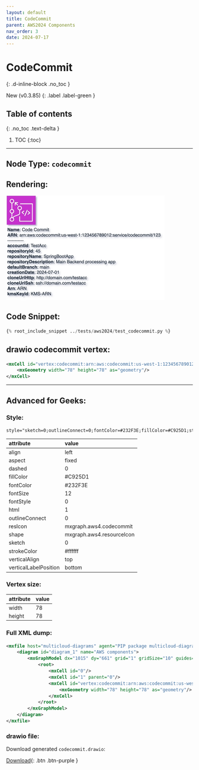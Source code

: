 ```yaml
---
layout: default
title: CodeCommit
parent: AWS2024 Components
nav_order: 3
date: 2024-07-17
---
```


# CodeCommit
{: .d-inline-block .no_toc }

New (v0.3.85)
{: .label .label-green }

## Table of contents
{: .no_toc .text-delta }

1. TOC
{:toc}

---


## Node Type: ``codecommit``

## Rendering:

![lambda](output/jpg/codecommit.jpg)

## Code Snippet:

```python
{% root_include_snippet ../tests/aws2024/test_codecommit.py %}
```

## drawio codecommit vertex:

```xml
<mxCell id="vertex:codecommit:arn:aws:codecommit:us-west-1:123456789012:service/codecommit/123" parent="1" vertex="1">
    <mxGeometry width="78" height="78" as="geometry"/>
</mxCell>
```
---

## Advanced for Geeks:

### Style:
```html
style="sketch=0;outlineConnect=0;fontColor=#232F3E;fillColor=#C925D1;strokeColor=#ffffff;dashed=0;verticalLabelPosition=bottom;verticalAlign=top;align=left;html=1;fontSize=12;fontStyle=0;aspect=fixed;shape=mxgraph.aws4.resourceIcon;resIcon=mxgraph.aws4.codecommit;"
```

| attribute | value |
|:----------|:------|
|align| left |
|aspect| fixed |
|dashed| 0 |
|fillColor| #C925D1 |
|fontColor| #232F3E |
|fontSize| 12 |
|fontStyle| 0 |
|html| 1 |
|outlineConnect| 0 |
|resIcon| mxgraph.aws4.codecommit |
|shape| mxgraph.aws4.resourceIcon |
|sketch| 0 |
|strokeColor| #ffffff |
|verticalAlign| top |
|verticalLabelPosition| bottom |

### Vertex size:

| attribute | value |
|:---------|:-----------|
| width    | 78  |
| height   |78|

### Full XML dump:
```xml
<mxfile host="multicloud-diagrams" agent="PIP package multicloud-diagrams. Generate resources in draw.io compatible format for Cloud infrastructure. Copyrights @ Roman Tsypuk 2023. MIT license." type="MultiCloud">
    <diagram id="diagram_1" name="AWS components">
        <mxGraphModel dx="1015" dy="661" grid="1" gridSize="10" guides="1" tooltips="1" connect="1" arrows="1" fold="1" page="1" pageScale="1" pageWidth="850" pageHeight="1100" math="0" shadow="1">
            <root>
                <mxCell id="0"/>
                <mxCell id="1" parent="0"/>
                <mxCell id="vertex:codecommit:arn:aws:codecommit:us-west-1:123456789012:service/codecommit/123" value="&lt;b&gt;Name&lt;/b&gt;: Code Commit&lt;BR&gt;&lt;b&gt;ARN&lt;/b&gt;: arn:aws:codecommit:us-west-1:123456789012:service/codecommit/123&lt;BR&gt;-----------&lt;BR&gt;&lt;b&gt;accountId&lt;/b&gt;: TestAcc&lt;BR&gt;&lt;b&gt;repositoryId&lt;/b&gt;: 45&lt;BR&gt;&lt;b&gt;repositoryName&lt;/b&gt;: SpringBootApp&lt;BR&gt;&lt;b&gt;repositoryDescription&lt;/b&gt;: Main Backend processing app&lt;BR&gt;&lt;b&gt;defaultBranch&lt;/b&gt;: main&lt;BR&gt;&lt;b&gt;creationDate&lt;/b&gt;: 2024-07-01&lt;BR&gt;&lt;b&gt;cloneUrlHttp&lt;/b&gt;: http://domain.com/testacc&lt;BR&gt;&lt;b&gt;cloneUrlSsh&lt;/b&gt;: ssh://domain.com/testacc&lt;BR&gt;&lt;b&gt;Arn&lt;/b&gt;: ARN&lt;BR&gt;&lt;b&gt;kmsKeyId&lt;/b&gt;: KMS-ARN" style="sketch=0;outlineConnect=0;fontColor=#232F3E;fillColor=#C925D1;strokeColor=#ffffff;dashed=0;verticalLabelPosition=bottom;verticalAlign=top;align=left;html=1;fontSize=12;fontStyle=0;aspect=fixed;shape=mxgraph.aws4.resourceIcon;resIcon=mxgraph.aws4.codecommit;" parent="1" vertex="1">
                    <mxGeometry width="78" height="78" as="geometry"/>
                </mxCell>
            </root>
        </mxGraphModel>
    </diagram>
</mxfile>
```

### drawio file:

Download generated ``codecommit.drawio``:

[Download](output/drawio/codecommit.drawio){: .btn .btn-purple }